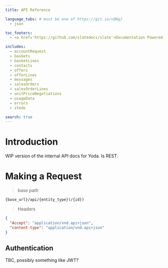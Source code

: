 ```yaml
---
title: API Reference

language_tabs: # must be one of https://git.io/vQNgJ
  - json

toc_footers:
  - <a href='https://github.com/slatedocs/slate'>Documentation Powered by Slate</a>

includes:
  - accountRequest
  - baskets
  - basketLines
  - contacts
  - offers
  - offerLines
  - messages
  - salesOrders
  - salesOrderLines 
  - unitPriceNegotiations
  - usageData
  - errors
  - ztodo

search: true
---
```


# Introduction

WIP version of the internal API docs for Yoda. Is REST.

# Making a Request

> base path

```
{base_url}/api/{entity_type}(/{id})
```

> Headers

```json
{
  "Accept": "application/vnd.api+json",
  "content-type": "application/vnd.api+json"
}
```

## Authentication

TBC, possibly something like JWT?
